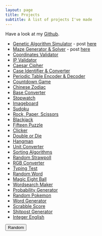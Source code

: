 ```yaml
---
layout: page
title: Projects
subtitle: A list of projects I've made
---
```


Have a look at my [Github](https://github.com/AcesOfGlory).

- [Genetic Algorithm Simulator](/projects/genetic-algorithm) - post [here](https://acesofglory.github.io/13-11-2016-genetic-algorithm/)
- [Maze Generator & Solver](/projects/maze-generator) - post [here](https://acesofglory.github.io/13-11-2016-maze-generator-solver/)
- [Coordinates Validator](/projects/coordinates)
- [IP Validator](/projects/ip)
- [Caesar Cipher](/projects/caesar-cipher)
- [Case Identifier & Converter](/projects/case-converter)
- [Periodic Table Encoder & Decoder](/projects/periodic-table)
- [Countdown Game](/projects/countdown)
- [Chinese Zodiac](/projects/chinese-zodiac)
- [Base Converter](/projects/base-converter)
- [Stopwatch](/projects/stopwatch)
- [Imageboard](/projects/imageboard)
- [Sudoku](/projects/sudoku)
- [Rock, Paper, Scissors](/projects/rock-paper-scissors)
- [Blackjack](/projects/blackjack)
- [Fifteen Puzzle](/projects/fifteen-puzzle)
- [Clicker](/projects/clicker)
- [Double or Die](/projects/double-or-die)
- [Hangman](/projects/hangman)
- [Unit Converter](/projects/unit-converter)
- [Sorting Algorithms](/projects/sorting-algorithms)
- [Random Strawpoll](/projects/random-strawpoll)
- [RGB Converter](/projects/rgb)
- [Typing Test](/projects/typing-test)
- [Random Word](/projects/random-word)
- [Magic Eight Ball](/projects/eight-ball)
- [Wordsearch Maker](/projects/wordsearch-maker)
- [Probability Generator](/projects/probability-generator)
- [Random Pokemon](/projects/random-pokemon)
- [Word Generator](/projects/word-generator)
- [Scrabble Score](/projects/scrabble-score)
- [Shitpost Generator](/projects/shitpost-generator)
- [Integer English](/projects/integer-english)


<button onclick="myFunction()">Random</button>

<script>
  function myFunction() {
    var arr = [], l = document.links;
    for(var i=0; i<l.length; i++) {
      arr.push(l[i].href);
    }
    arr = arr.filter(x => /https:\/\/acesofglory.github.io\/projects\/\w+/.test(x))
    var random = Math.floor(Math.random() * arr.length)
    window.open(arr[random])
  }
  
</script>



